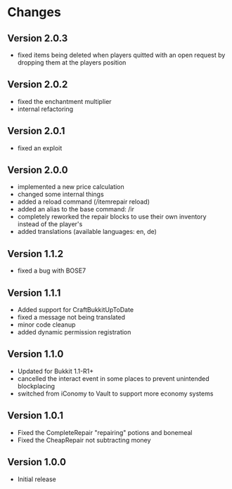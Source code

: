 Changes
=======

Version 2.0.3
-------------
- fixed items being deleted when players quitted with an open request by dropping them at the players position

Version 2.0.2
-------------
- fixed the enchantment multiplier
- internal refactoring

Version 2.0.1
-------------
- fixed an exploit

Version 2.0.0
-------------
- implemented a new price calculation
- changed some internal things
- added a reload command (/itemrepair reload)
- added an alias to the base command: /ir <action>
- completely reworked the repair blocks to use their own inventory instead of the player's
- added translations (available languages: en, de)

Version 1.1.2
-------------
- fixed a bug with BOSE7

Version 1.1.1
-------------
- Added support for CraftBukkitUpToDate
- fixed a message not being translated
- minor code cleanup
- added dynamic permission registration

Version 1.1.0
-------------
- Updated for Bukkit 1.1-R1+
- cancelled the interact event in some places to prevent unintended blockplacing
- switched from iConomy to Vault to support more economy systems

Version 1.0.1
-------------
- Fixed the CompleteRepair "repairing" potions and bonemeal
- Fixed the CheapRepair not subtracting money

Version 1.0.0
-------------
- Initial release
